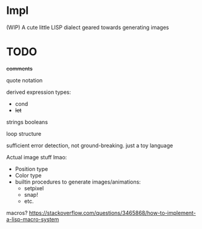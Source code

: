 # Impl
(WIP) A cute little LISP dialect geared towards generating images

# TODO

~~comments~~

quote notation

derived expression types:
* cond
* ~~let~~

strings
booleans

loop structure

sufficient error detection, not ground-breaking. just a toy language

Actual image stuff lmao:
* Position type
* Color type
* builtin procedures to generate images/animations:
  * setpixel
  * snap!
  * etc.

macros?
https://stackoverflow.com/questions/3465868/how-to-implement-a-lisp-macro-system
